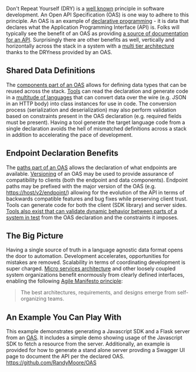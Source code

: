 Don't Repeat Yourself (DRY) is a [well known](https://en.wikipedia.org/wiki/Don%27t_repeat_yourself) principle in software development. An Open API Specification (OAS) is one way to adhere to this principle. An OAS is an example of [declarative programming](https://en.wikipedia.org/wiki/Declarative_programming) - it is data that declares what the Application Programming Interface (API) is. Folks will typically see the benefit of an OAS as providing [a source of documentation for an API](https://swagger.io/tools/swagger-ui/). Surprisingly there are other benefits as well, vertically and horizontally across the stack in a system with a [multi tier architecture](https://en.wikipedia.org/wiki/Multitier_architecture) thanks to the DRYness provided by an OAS.

## Shared Data Definitions
The [components part of an OAS](https://github.com/OAI/OpenAPI-Specification/blob/master/versions/3.0.2.md#componentsObject) allows for defining data types that can be reused across the stack. [Tools](https://openapi-generator.tech/) can read the declaration and generate code in a [multitude of languages](https://openapi-generator.tech/docs/generators) that can convert data over the wire (e.g. JSON in an HTTP body) into class instances for use in code. The conversion process (serialization and deserialization) may also perform validation based on constraints present in the OAS declaration (e.g. required fields must be present). Having a tool generate the target language code from a single declaration avoids the hell of mismatched definitions across a stack in addition to accelerating the pace of development.

## Endpoint Declaration Benefits
The [paths part of an OAS](https://github.com/OAI/OpenAPI-Specification/blob/master/versions/3.0.2.md#pathsObject) allows the declaration of what endpoints are available. [Versioning](https://semver.org/) of an OAS may be used to provide assurance of compatibility to clients (both the endpoint and data components). Endpoint paths may be prefixed with the major version of the OAS (e.g. [https://host/v2/endpoint/]()) allowing for the evolution of the API in terms of backwards compatible features and bug fixes while preserving client trust. Tools can generate code for both the client (SDK library) and server sides. [Tools also exist that can validate dynamic behavior between parts of a system in test](https://opensource.com/article/18/6/better-api-testing-openapi-specification) from the OAS declaration and the constraints it imposes.

## The Big Picture
Having a single source of truth in a language agnostic data format opens the door to automation. Development accelerates, opportunities for mistakes are removed. Scalability in terms of coordinating development is super charged. [Micro services architecture](https://en.wikipedia.org/wiki/Microservices) and other loosely coupled system organizations benefit enormously from clearly defined interfaces, enabling the following [Agile Manifesto principle](https://agilemanifesto.org/principles.html):

> The best architectures, requirements, and designs
emerge from self-organizing teams.

## An Example You Can Play With
This example demonstrates generating a Javascript SDK and a Flask server from an [OAS](https://github.com/RandyMoore/OAS/blob/master/openapi/oas.yaml). It includes a simple demo showing usage of the Javascript SDK to fetch a resource from the server. Additionally, an example is provided for how to generate a stand alone server provding a Swagger UI page to document the API per the declared OAS.
https://github.com/RandyMoore/OAS
